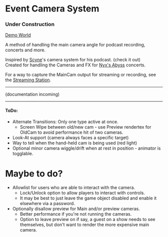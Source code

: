# Event Camera System

### Under Construction

[Demo World](https://vrchat.com/home/launch?worldId=wrld_b1536ede-7068-4834-a844-2bf4f0202369&instanceId=0)

A method of handling the main camera angle for podcast recording, concerts and more.

Inspired by [Scyne](https://www.twitch.tv/scynewave)'s camera system for his podcast. (check it out)  
Created for handling the Cameras and FX for [Nyx's Abyss](https://www.twitch.tv/nyxsabyss) concerts.

For a way to capture the MainCam output for streaming or recording, see the [Streaming Station](/Assets/Eremite/StreamingStation).

---

(documentation incoming)

---

#### ToDo:
* Alternate Transitions: Only one type active at once.
  * Screen Wipe between old/new cam - use Preview rendertex for OldCam to avoid performance hit of two cameras.
* Look-At support (camera always faces a specific target)
* Way to tell when the hand-held cam is being used (red light)
* Optional minor camera wiggle/drift when at rest in position - animator is togglable.

# Maybe to do?
* Allowlist for users who are able to interact with the camera.
  * Lock/Unlock option to allow players to interact with controls.
  * It may be best to just leave the game object disabled and enable it elsewhere via a password.
* Optionally disallow preview for Main and/or preview cameras.
  * Better performance if you're not running the cameras.
  * Option to leave preview on if say, a guest on a show needs to see themselves, but don't want to render the more expensive main camera.
